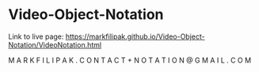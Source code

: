 # Video-Object-Notation
Link to live page: https://markfilipak.github.io/Video-Object-Notation/VideoNotation.html

M A R K F I L I P A K . C O N T A C T + N O T A T I O N @ G M A I L . C O M
